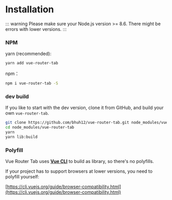 # Installation

::: warning
Please make sure your Node.js version >= 8.6. There might be errors with lower versions.
:::

### NPM

yarn (recommended):

``` bash
yarn add vue-router-tab
```

npm：

``` bash
npm i vue-router-tab -S
```


### dev build

If you like to start with the dev version, clone it from GitHub, and build your own `vue-router-tab`.

``` bash
git clone https://github.com/bhuh12/vue-router-tab.git node_modules/vue-router-tab
cd node_modules/vue-router-tab
yarn
yarn lib:build
```

<!-- 
### 直接下载 / CDN

[https://unpkg.com/vue-router-tab/dist/lib/vue-router-tab.umd.min.js](https://unpkg.com/vue-router-tab/dist/lib/vue-router-tab.umd.min.js)

[https://unpkg.com/vue-router-tab/dist/lib/vue-router-tab.css](https://unpkg.com/vue-router-tab/dist/lib/vue-router-tab.css)

[Unpkg.com](https://unpkg.com) 提供了基于 NPM 的 CDN 链接。上面的链接会一直指向在 NPM 发布的最新版本。你也可以像  `https://unpkg.com/vue-router-tab@0.1.8/dist/lib/vue-router-tab.umd.min.js` 这样指定 版本号 或者 Tag。

在 Vue 后面加载 `vue-router-tab`，它会自动安装的：

``` html
<style src="/path/to/vue-router-tab.css"></style>

<script src="/path/to/vue.js"></script>
<script src="/path/to/vue-router.js"></script>
<script src="/path/to/vue-router-tab.js"></script>
```
-->

 

### Polyfill

Vue Router Tab uses [**Vue CLI**](https://cli.vuejs.org) to build as library, so there's no polyfills.

If your project has to support browsers at lower versions, you need to polyfill yourself:

[https://cli.vuejs.org/guide/browser-compatibility.html](https://cli.vuejs.org/guide/browser-compatibility.html)

